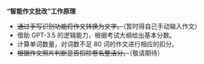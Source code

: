 **“智能作文批改”工作原理**

- ~~通过手写识别功能将作文转换为文字。~~（暂时得自己手动输入作文）
- 借助 GPT-3.5 的逻辑能力，根据考试大纲给出基本分数。
- 计算单词数量，对词数不足 80 词的作文进行相应的扣分。
- ~~根据作文照片判断是否扣除卷名整洁分。~~（敬请期待）
